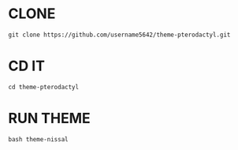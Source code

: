 # CLONE
``git clone https://github.com/username5642/theme-pterodactyl.git``

# CD IT
``cd theme-pterodactyl``

# RUN THEME
``bash theme-nissal``
